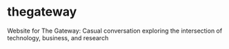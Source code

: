 # thegateway
Website for The Gateway: Casual conversation exploring the intersection of technology, business, and research
